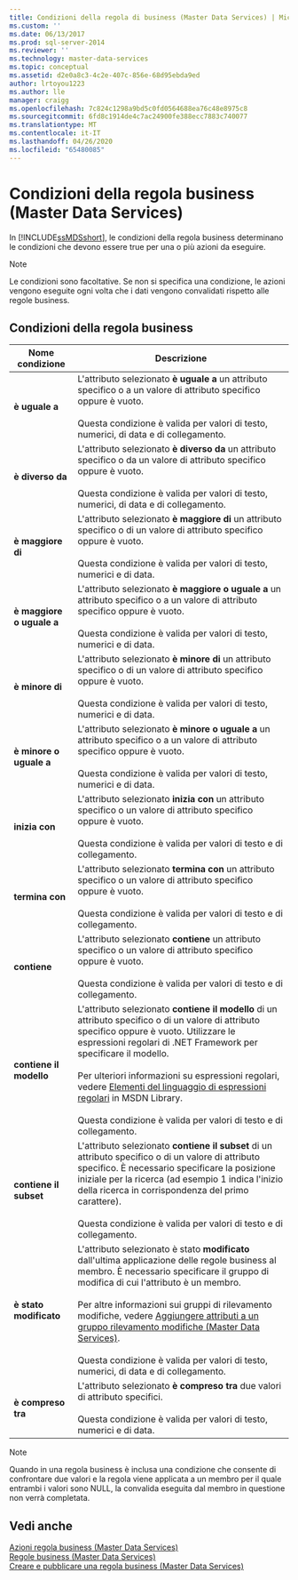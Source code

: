 ```yaml
---
title: Condizioni della regola di business (Master Data Services) | Microsoft Docs
ms.custom: ''
ms.date: 06/13/2017
ms.prod: sql-server-2014
ms.reviewer: ''
ms.technology: master-data-services
ms.topic: conceptual
ms.assetid: d2e0a8c3-4c2e-407c-856e-68d95ebda9ed
author: lrtoyou1223
ms.author: lle
manager: craigg
ms.openlocfilehash: 7c824c1298a9bd5c0fd0564688ea76c48e8975c8
ms.sourcegitcommit: 6fd8c1914de4c7ac24900fe388ecc7883c740077
ms.translationtype: MT
ms.contentlocale: it-IT
ms.lasthandoff: 04/26/2020
ms.locfileid: "65480085"
---
```

# <a name="business-rule-conditions-master-data-services"></a>Condizioni della regola business (Master Data Services)
  In [!INCLUDE[ssMDSshort](../includes/ssmdsshort-md.md)], le condizioni della regola business determinano le condizioni che devono essere true per una o più azioni da eseguire.  
  
> [!NOTE]  
>  Le condizioni sono facoltative. Se non si specifica una condizione, le azioni vengono eseguite ogni volta che i dati vengono convalidati rispetto alle regole business.  
  
## <a name="business-rule-conditions"></a>Condizioni della regola business  
  
|Nome condizione|Descrizione|  
|--------------------|-----------------|  
|**è uguale a**|L'attributo selezionato **è uguale a** un attributo specifico o a un valore di attributo specifico oppure è vuoto.<br /><br /> Questa condizione è valida per valori di testo, numerici, di data e di collegamento.|  
|**è diverso da**|L'attributo selezionato **è diverso da** un attributo specifico o da un valore di attributo specifico oppure è vuoto.<br /><br /> Questa condizione è valida per valori di testo, numerici, di data e di collegamento.|  
|**è maggiore di**|L'attributo selezionato **è maggiore di** un attributo specifico o di un valore di attributo specifico oppure è vuoto.<br /><br /> Questa condizione è valida per valori di testo, numerici e di data.|  
|**è maggiore o uguale a**|L'attributo selezionato **è maggiore o uguale a** un attributo specifico o a un valore di attributo specifico oppure è vuoto.<br /><br /> Questa condizione è valida per valori di testo, numerici e di data.|  
|**è minore di**|L'attributo selezionato **è minore di** un attributo specifico o di un valore di attributo specifico oppure è vuoto.<br /><br /> Questa condizione è valida per valori di testo, numerici e di data.|  
|**è minore o uguale a**|L'attributo selezionato **è minore o uguale a** un attributo specifico o a un valore di attributo specifico oppure è vuoto.<br /><br /> Questa condizione è valida per valori di testo, numerici e di data.|  
|**inizia con**|L'attributo selezionato **inizia con** un attributo specifico o un valore di attributo specifico oppure è vuoto.<br /><br /> Questa condizione è valida per valori di testo e di collegamento.|  
|**termina con**|L'attributo selezionato **termina con** un attributo specifico o un valore di attributo specifico oppure è vuoto.<br /><br /> Questa condizione è valida per valori di testo e di collegamento.|  
|**contiene**|L'attributo selezionato **contiene** un attributo specifico o un valore di attributo specifico oppure è vuoto.<br /><br /> Questa condizione è valida per valori di testo e di collegamento.|  
|**contiene il modello**|L'attributo selezionato **contiene il modello** di un attributo specifico o di un valore di attributo specifico oppure è vuoto. Utilizzare le espressioni regolari di .NET Framework per specificare il modello.<br /><br /> Per ulteriori informazioni su espressioni regolari, vedere [Elementi del linguaggio di espressioni regolari](https://go.microsoft.com/fwlink/?LinkId=164401) in MSDN Library.<br /><br /> Questa condizione è valida per valori di testo e di collegamento.|  
|**contiene il subset**|L'attributo selezionato **contiene il subset** di un attributo specifico o di un valore di attributo specifico. È necessario specificare la posizione iniziale per la ricerca (ad esempio 1 indica l'inizio della ricerca in corrispondenza del primo carattere).<br /><br /> Questa condizione è valida per valori di testo e di collegamento.|  
|**è stato modificato**|L'attributo selezionato è stato **modificato** dall'ultima applicazione delle regole business al membro. È necessario specificare il gruppo di modifica di cui l'attributo è un membro.<br /><br /> Per altre informazioni sui gruppi di rilevamento modifiche, vedere [Aggiungere attributi a un gruppo rilevamento modifiche &#40;Master Data Services&#41;](add-attributes-to-a-change-tracking-group-master-data-services.md).<br /><br /> Questa condizione è valida per valori di testo, numerici, di data e di collegamento.|  
|**è compreso tra**|L'attributo selezionato **è compreso tra** due valori di attributo specifici.<br /><br /> Questa condizione è valida per valori di testo, numerici e di data.|  
  
> [!NOTE]  
>  Quando in una regola business è inclusa una condizione che consente di confrontare due valori e la regola viene applicata a un membro per il quale entrambi i valori sono NULL, la convalida eseguita dal membro in questione non verrà completata.  
  
## <a name="see-also"></a>Vedi anche  
 [Azioni regola business &#40;Master Data Services&#41;](../../2014/master-data-services/business-rule-actions-master-data-services.md)   
 [Regole business &#40;Master Data Services&#41;](../../2014/master-data-services/business-rules-master-data-services.md)   
 [Creare e pubblicare una regola business &#40;Master Data Services&#41;](../../2014/master-data-services/create-and-publish-a-business-rule-master-data-services.md)  
  
  
